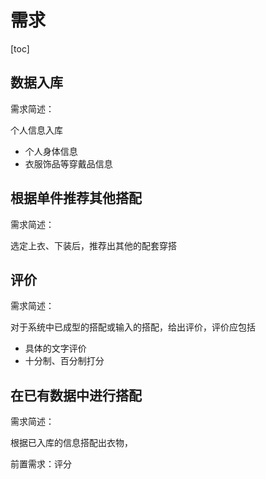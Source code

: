 # 需求

[toc]

## 数据入库

需求简述：

个人信息入库

- 个人身体信息
- 衣服饰品等穿戴品信息



## 根据单件推荐其他搭配

需求简述：

选定上衣、下装后，推荐出其他的配套穿搭



## 评价

需求简述：

对于系统中已成型的搭配或输入的搭配，给出评价，评价应包括

- 具体的文字评价
- 十分制、百分制打分



## 在已有数据中进行搭配

需求简述：

根据已入库的信息搭配出衣物，

前置需求：评分
